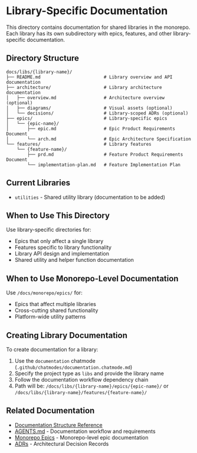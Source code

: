 # Library-Specific Documentation

This directory contains documentation for shared libraries in the monorepo. Each library has its own subdirectory with epics, features, and other library-specific documentation.

## Directory Structure

```text
docs/libs/{library-name}/
├── README.md                        # Library overview and API documentation
├── architecture/                    # Library architecture documentation
│   ├── overview.md                  # Architecture overview (optional)
│   ├── diagrams/                    # Visual assets (optional)
│   └── decisions/                   # Library-scoped ADRs (optional)
├── epics/                           # Library-specific epics
│   └── {epic-name}/
│       ├── epic.md                  # Epic Product Requirements Document
│       └── arch.md                  # Epic Architecture Specification
└── features/                        # Library features
    └── {feature-name}/
        ├── prd.md                   # Feature Product Requirements Document
        └── implementation-plan.md   # Feature Implementation Plan
```

## Current Libraries

- `utilities` - Shared utility library (documentation to be added)

## When to Use This Directory

Use library-specific directories for:

- Epics that only affect a single library
- Features specific to library functionality
- Library API design and implementation
- Shared utility and helper function documentation

## When to Use Monorepo-Level Documentation

Use `/docs/monorepo/epics/` for:

- Epics that affect multiple libraries
- Cross-cutting shared functionality
- Platform-wide utility patterns

## Creating Library Documentation

To create documentation for a library:

1. Use the `documentation` chatmode (`.github/chatmodes/documentation.chatmode.md`)
2. Specify the project type as `libs` and provide the library name
3. Follow the documentation workflow dependency chain
4. Path will be: `/docs/libs/{library-name}/epics/{epic-name}/` or `/docs/libs/{library-name}/features/{feature-name}/`

## Related Documentation

- [Documentation Structure Reference](../documentation-structure-reference.md)
- [AGENTS.md](../../AGENTS.md) - Documentation workflow and requirements
- [Monorepo Epics](../monorepo/epics/) - Monorepo-level epic documentation
- [ADRs](../monorepo/architecture/decisions/) - Architectural Decision Records
